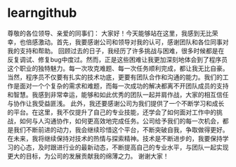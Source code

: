 # learngithub

尊敬的各位领导、亲爱的同事们：
大家好！今天能够站在这里，我感到无比荣幸，也倍感激动。首先，我要感谢公司和领导对我的认可，感谢团队和各位同事对我的支持和帮助。
回顾过去的日子，我经历了许多挑战与困难，很多时候都是在反复调试、修复bug中度过。然而，正是这些困难让我更加深刻地体会到了程序员这个职业的独特魅力。每一次攻克难题、每一次任务顺利完成，都让我无比自豪。
当然，程序员不仅要有扎实的技术功底，更要有团队合作和沟通的能力。我们的工作是面对一个个复杂的需求和难题，而每一次成功的解决都离不开团队成员的支持和智慧。我感到非常幸运，能够和如此优秀的团队一起并肩作战，大家的相互信任与协作让我受益匪浅。
此外，我还要感谢公司为我们提供了一个不断学习和成长的平台。在这里，我不仅提升了自己的专业技能，还学会了如何面对工作中的挑战，如何与人沟通协作，如何更高效地完成任务。公司给予我们的每一次机会，都是我们不断前进的动力，我会继续珍惜这个平台，不断突破自我，争取做得更好。
在未来，我将继续保持对技术的热情与探索精神。技术是不断进步的，我要保持学习的心态，及时跟进行业的最新动态，不断提高自己的专业水平，与团队一起实现更大的目标，为公司的发展贡献我的绵薄之力。
谢谢大家！
